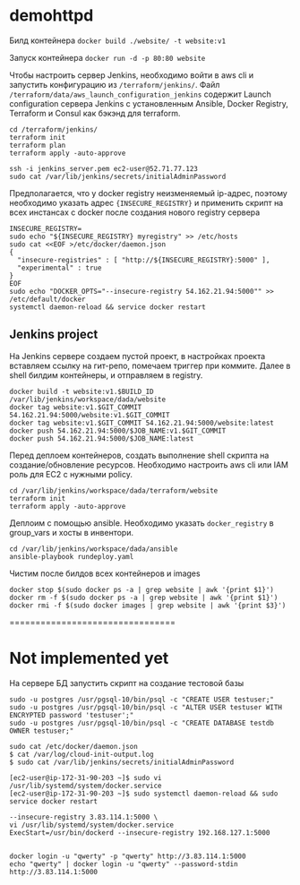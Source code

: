# demohttpd

Билд контейнера `docker build ./website/ -t website:v1`

Запуск контейнера `docker run -d -p 80:80 website`

Чтобы настроить сервер Jenkins, необходимо войти в aws cli и запустить конфигурацию из `/terraform/jenkins/`. Файл `/terraform/data/aws_launch_configuration_jenkins` содержит Launch configuration сервера Jenkins с установленным Ansible, Docker Registry, Terraform и Consul как бэкэнд для terraform.

```
cd /terraform/jenkins/
terraform init
terraform plan
terraform apply -auto-approve

ssh -i jenkins_server.pem ec2-user@52.71.77.123
sudo cat /var/lib/jenkins/secrets/initialAdminPassword
```

Предполагается, что у docker registry неизменяемый ip-адрес, поэтому необходимо указать адрес `{INSECURE_REGISTRY}` и применить скрипт на всех инстансах с docker после создания нового registry сервера

```
INSECURE_REGISTRY=
sudo echo "${INSECURE_REGISTRY} myregistry" >> /etc/hosts
sudo cat <<EOF >/etc/docker/daemon.json
{
  "insecure-registries" : [ "http://${INSECURE_REGISTRY}:5000" ],
  "experimental" : true
}
EOF
sudo echo "DOCKER_OPTS="--insecure-registry 54.162.21.94:5000"" >> /etc/default/docker
systemctl daemon-reload && service docker restart
```

## Jenkins project

На Jenkins сервере создаем пустой проект, в настройках проекта вставляем ссылку на гит-репо, помечаем триггер при коммите. Далее в shell билдим контейнеры, и отправляем в registry.

```
docker build -t website:v1.$BUILD_ID /var/lib/jenkins/workspace/dada/website
docker tag website:v1.$GIT_COMMIT 54.162.21.94:5000/website:v1.$GIT_COMMIT
docker tag website:v1.$GIT_COMMIT 54.162.21.94:5000/website:latest
docker push 54.162.21.94:5000/$JOB_NAME:v1.$GIT_COMMIT
docker push 54.162.21.94:5000/$JOB_NAME:latest
````

Перед деплоем контейнеров, создать выполнение shell скрипта на создание/обновление ресурсов. Необходимо настроить aws cli или IAM роль для EC2 с нужными policy.

```
cd /var/lib/jenkins/workspace/dada/terraform/website
terraform init
terraform apply -auto-approve
```

Деплоим с помощью ansible. Необходимо указать `docker_registry` в group_vars и хосты в инвентори.

```
cd /var/lib/jenkins/workspace/dada/ansible
ansible-playbook rundeploy.yaml
```

Чистим после билдов всех контейнеров и images

```
docker stop $(sudo docker ps -a | grep website | awk '{print $1}')
docker rm -f $(sudo docker ps -a | grep website | awk '{print $1}')
docker rmi -f $(sudo docker images | grep website | awk '{print $3}')
```
================================

# Not implemented yet

На сервере БД запустить скрипт на создание тестовой базы

```
sudo -u postgres /usr/pgsql-10/bin/psql -c "CREATE USER testuser;"
sudo -u postgres /usr/pgsql-10/bin/psql -c "ALTER USER testuser WITH ENCRYPTED password 'testuser';"
sudo -u postgres /usr/pgsql-10/bin/psql -c "CREATE DATABASE testdb OWNER testuser;"

```

```
sudo cat /etc/docker/daemon.json
$ cat /var/log/cloud-init-output.log
$ sudo cat /var/lib/jenkins/secrets/initialAdminPassword

[ec2-user@ip-172-31-90-203 ~]$ sudo vi /usr/lib/systemd/system/docker.service
[ec2-user@ip-172-31-90-203 ~]$ sudo systemctl daemon-reload && sudo service docker restart

--insecure-registry 3.83.114.1:5000 \
vi /usr/lib/systemd/system/docker.service
ExecStart=/usr/bin/dockerd --insecure-registry 192.168.127.1:5000


docker login -u "qwerty" -p "qwerty" http://3.83.114.1:5000
echo "qwerty" | docker login -u "qwerty" --password-stdin http://3.83.114.1:5000

```
